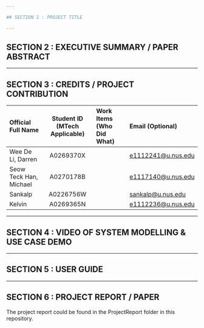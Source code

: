 ```yaml
---

## SECTION 1 : PROJECT TITLE

---
```


## SECTION 2 : EXECUTIVE SUMMARY / PAPER ABSTRACT


---

## SECTION 3 : CREDITS / PROJECT CONTRIBUTION

| Official Full Name  | Student ID (MTech Applicable)  | Work Items (Who Did What) | Email (Optional) |
| :------------ |:---------------:| :-------------------------| :-----|
| Wee De Li, Darren | A0269370X | | e1112241@u.nus.edu |
| Seow Teck Han, Michael | A0270178B | | e1117140@u.nus.edu |
| Sankalp | A0226756W | | sankalp@u.nus.edu |
| Kelvin | A0269365N | | e1112236@u.nus.edu |

---

## SECTION 4 : VIDEO OF SYSTEM MODELLING & USE CASE DEMO


---

## SECTION 5 : USER GUIDE


---
## SECTION 6 : PROJECT REPORT / PAPER

The project report could be found in the ProjectReport folder in this repository. 


